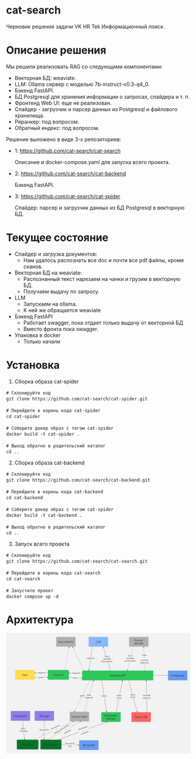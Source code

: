 # cat-search

Черновик решения задачи VK HR Tek Информационный поиск.

# Описание решения

Мы решили реализовать RAG со следующими компонентами:
- Векторная БД: weaviate.
- LLM: Ollama сервер с моделью 7b-instruct-v0.3-q4_0.
- Бэкенд FastAPI.
- БД Postgresql для хранения информации о запросах, спайдера и т. п.
- Фронтенд Web UI: еще не реализован.
- Спайдер - загрузчик и парсер данных из Postgresql и файлового хранилища.
- Реранкер: под вопросом.
- Обратный индекс: под вопросом.

Решение выложено в виде 3-х репозиториев:
- 1: https://github.com/cat-search/cat-search

    Описание и docker-compose.yaml для запуска всего проекта.

- 2: https://github.com/cat-search/cat-backend

    Бэкенд FastAPI.

- 3: https://github.com/cat-search/cat-spider

    Спайдер: парсер и загрузчик данных из БД Postgresql в векторную БД.     

# Текущее состояние

- Спайдер и загрузка документов: 
  - Нам удалось распознать все doc и почти все pdf файлы, кроме сканов.
- Векторная БД на weaviate:
  - Распознанный текст нарезаем на чанки и грузим в векторную БД.
  - Получаем выдачу по запросу.
- LLM
  - Запускаем на ollama.
  - К ней же обращается weaviate
- Бэкенд FastAPI
  - Работает swagger, пока отдает только выдачу от векторной БД
  - Вместо фронта пока swagger. 
- Упаковка в docker
  - Только начали

# Установка

1. Сборка образа cat-spider

```shell
# Склонируйте код
git clone https://github.com/cat-search/cat-spider.git

# Перейдите в корень кода cat-spider
cd cat-spider

# Соберите докер образ с тегом cat-spider
docker build -t cat-spider .

# Выход обратно в родительский каталог
cd ..
```

2. Сборка образа cat-backend

```shell
# Склонируйте код
git clone https://github.com/cat-search/cat-backend.git

# Перейдите в корень кода cat-backend
cd cat-backend

# Соберите докер образ с тегом cat-spider
docker build -t cat-backend .

# Выход обратно в родительский каталог
cd ..
```

3. Запуск всего проекта

```shell
# Склонируйте код
git clone https://github.com/cat-search/cat-search.git

# Перейдите в корень кода cat-search
cd cat-search

# Запустите проект
docker compose up -d
```

# Архитектура

![Architecture](doc/CatSearch_System_design.jpg)
